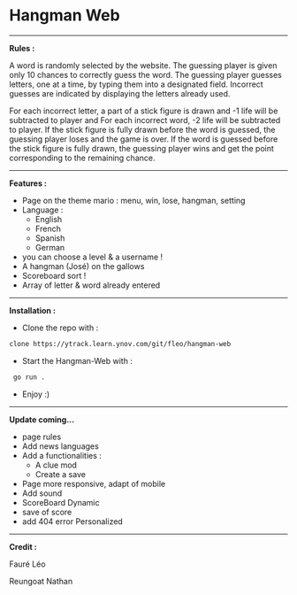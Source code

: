 # Hangman Web

****

**Rules :**

A word is randomly selected by the website. The guessing player is given only 10 chances to correctly guess the word. 
The guessing player guesses letters, one at a time, by typing them into a designated field. 
Incorrect guesses are indicated by displaying the letters already used.

For each incorrect letter, a part of a stick figure is drawn and -1 life will be subtracted to player and For each incorrect word, -2 life will be subtracted to player.
If the stick figure is fully drawn before the word is guessed, the guessing player loses and the game is over.
If the word is guessed before the stick figure is fully drawn, the guessing player wins and get the point corresponding to the remaining chance.

****
 
**Features :**

- Page on the theme mario : menu, win, lose, hangman, setting
- Language :
  - English
  - French
  - Spanish
  - German
- you can choose a level & a username !
- A hangman (José) on the gallows 
- Scoreboard sort !
- Array of letter & word already entered

****

**Installation :**

- Clone the repo with : 

```bash 
clone https://ytrack.learn.ynov.com/git/fleo/hangman-web
```

- Start the Hangman-Web with :

```bash 
 go run .
```

- Enjoy :)

****

**Update coming...**

- page rules
- Add news languages
- Add a functionalities :
    - A clue mod
    - Create a save
- Page more responsive, adapt of mobile
- Add sound
- ScoreBoard Dynamic
- save of score
- add 404 error Personalized

****

**Credit :**

Fauré Léo

Reungoat Nathan
